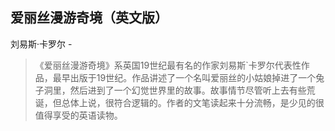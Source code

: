 ## 爱丽丝漫游奇境（英文版）

刘易斯·卡罗尔  -  

> 《爱丽丝漫游奇境》系英国19世纪最有名的作家刘易斯`卡罗尔代表性作品，最早出版于19世纪。作品讲述了一个名叫爱丽丝的小姑娘掉进了一个兔子洞里，然后进到了一个幻觉世界里的故事。故事情节尽管听上去有些荒诞，但总体上说，很符合逻辑的。作者的文笔读起来十分流畅，是少见的很值得享受的英语读物。
